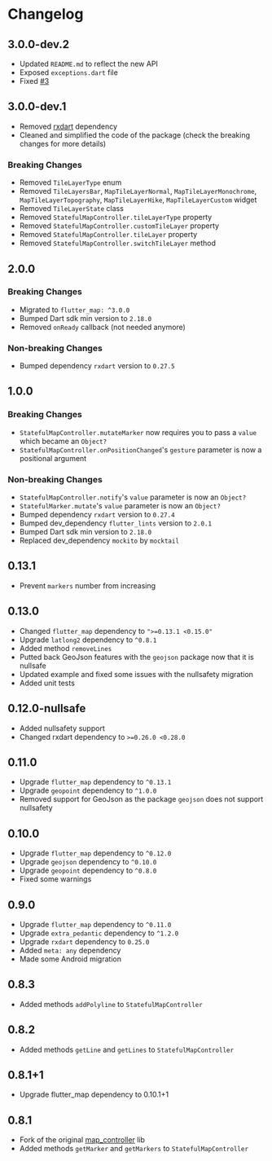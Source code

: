 # Changelog

## 3.0.0-dev.2

* Updated `README.md` to reflect the new API
* Exposed `exceptions.dart` file
* Fixed [#3](https://github.com/TesteurManiak/map_controller_plus/issues/3)

## 3.0.0-dev.1

* Removed [rxdart](https://pub.dev/packages/rxdart) dependency
* Cleaned and simplified the code of the package (check the breaking changes for more details)

### Breaking Changes

* Removed `TileLayerType` enum
* Removed `TileLayersBar`, `MapTileLayerNormal`, `MapTileLayerMonochrome`, `MapTileLayerTopography`, `MapTileLayerHike`, `MapTileLayerCustom` widget
* Removed `TileLayerState` class
* Removed `StatefulMapController.tileLayerType` property
* Removed `StatefulMapController.customTileLayer` property
* Removed `StatefulMapController.tileLayer` property
* Removed `StatefulMapController.switchTileLayer` method

## 2.0.0

### Breaking Changes

* Migrated to `flutter_map: ^3.0.0`
* Bumped Dart sdk min version to `2.18.0`
* Removed `onReady` callback (not needed anymore)

### Non-breaking Changes

* Bumped dependency `rxdart` version to `0.27.5`

## 1.0.0

### Breaking Changes

* `StatefulMapController.mutateMarker` now requires you to pass a `value` which became an `Object?`
* `StatefulMapController.onPositionChanged`'s `gesture` parameter is now a positional argument

### Non-breaking Changes

* `StatefulMapController.notify`'s `value` parameter is now an `Object?`
* `StatefulMarker.mutate`'s `value` parameter is now an `Object?`
* Bumped dependency `rxdart` version to `0.27.4`
* Bumped dev_dependency `flutter_lints` version to `2.0.1`
* Bumped Dart sdk min version to `2.18.0`
* Replaced dev_dependency `mockito` by `mocktail`

## 0.13.1

* Prevent `markers` number from increasing

## 0.13.0

* Changed `flutter_map` dependency to `">=0.13.1 <0.15.0"`
* Upgrade `latlong2` dependency to `^0.8.1`
* Added method `removeLines`
* Putted back GeoJson features with the `geojson` package now that it is nullsafe
* Updated example and fixed some issues with the nullsafety migration
* Added unit tests

## 0.12.0-nullsafe

* Added nullsafety support
* Changed rxdart dependency to `>=0.26.0 <0.28.0`

## 0.11.0

* Upgrade `flutter_map` dependency to `^0.13.1`
* Upgrade `geopoint` dependency to `^1.0.0`
* Removed support for GeoJson as the package `geojson` does not support nullsafety

## 0.10.0

* Upgrade `flutter_map` dependency to `^0.12.0`
* Upgrade `geojson` dependency to `^0.10.0`
* Upgrade `geopoint` dependency to `^0.8.0`
* Fixed some warnings

## 0.9.0

* Upgrade `flutter_map` dependency to `^0.11.0`
* Upgrade `extra_pedantic` dependency to `^1.2.0`
* Upgrade `rxdart` dependency to `0.25.0`
* Added `meta: any` dependency
* Made some Android migration

## 0.8.3

* Added methods `addPolyline` to `StatefulMapController`

## 0.8.2

* Added methods `getLine` and `getLines` to `StatefulMapController`

## 0.8.1+1

* Upgrade flutter_map dependency to 0.10.1+1

## 0.8.1

* Fork of the original [map_controller](https://pub.dev/packages/map_controller/versions/0.8.0) lib
* Added methods `getMarker` and `getMarkers` to `StatefulMapController`

